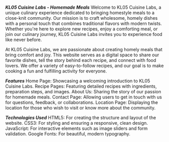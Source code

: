 ***KL05 Cuisine Labs - Homemade Meals***
Welcome to KL05 Cuisine Labs, a unique culinary experience dedicated to bringing homestyle meals to a close-knit community. Our mission is to craft wholesome, homely dishes with a personal touch that combines traditional flavors with modern twists. Whether you're here to explore new recipes, enjoy a comforting meal, or join our culinary journey, KL05 Cuisine Labs invites you to experience food like never before.

At KL05 Cuisine Labs, we are passionate about creating homely meals that bring comfort and joy. This website serves as a digital space to share our favorite dishes, tell the story behind each recipe, and connect with food lovers. We offer a variety of easy-to-follow recipes, and our goal is to make cooking a fun and fulfilling activity for everyone.

***Features***
Home Page: Showcasing a welcoming introduction to KL05 Cuisine Labs.
Recipe Pages: Featuring detailed recipes with ingredients, preparation steps, and images.
About Us: Sharing the story of our passion for homemade meals.
Contact Page: Allowing users to get in touch with us for questions, feedback, or collaborations.
Location Page: Displaying the location for those who wish to visit or know more about the community.

***Technologies Used***
HTML5: For creating the structure and layout of the website.
CSS3: For styling and ensuring a responsive, clean design.
JavaScript: For interactive elements such as image sliders and form validation.
Google Fonts: For beautiful, modern typography.
